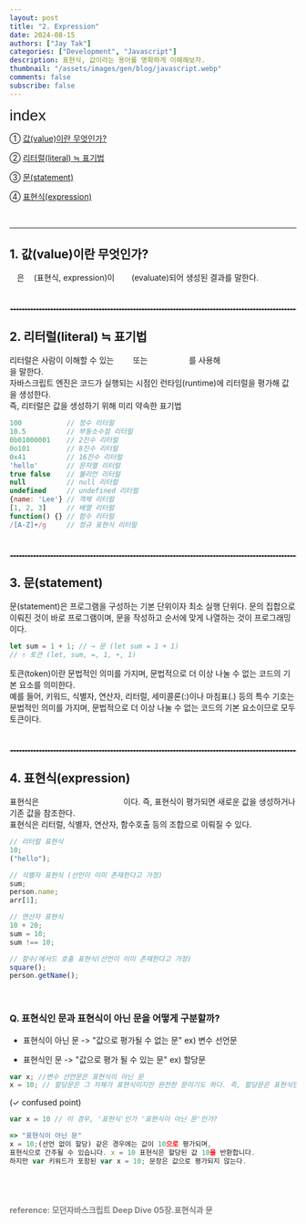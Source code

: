 ```yaml
---
layout: post
title: "2. Expression"
date: 2024-08-15
authors: ["Jay Tak"]
categories: ["Development", "Javascript"]
description: 표현식, 값이라는 용어를 명확하게 이해해보자.
thumbnail: "/assets/images/gen/blog/javascript.webp"
comments: false
subscribe: false
---
```


<span style="font-family: 'Brown', sans-serif !important; font-size: 20pt;">index</span>

① [값(value)이란 무엇인가?](#1-값value이란-무엇인가)<br>

② [리터럴(literal) ≒ 표기법](#2-리터럴literal--표기법)<br>

③ [문(statement)](#3-문statement)<br>

④ [표현식(expression)](#4-표현식expression)

<br>

---

## 1. 값(value)이란 무엇인가?

<span style="color: white;">값</span>은 <span style="color: white;">식</span>(표현식, expression)이 <span style="color: white;">평가</span>(evaluate)되어 생성된 결과를 말한다.

<br>

<hr style="border: 1px dashed #ccc;">

## 2. 리터럴(literal) ≒ 표기법

리터럴은 사람이 이해할 수 있는 <span style="color: white;">문자</span> 또는 <span style="color: white;">약속된 기호</span>를 사용해 <span style="color: white;">값을 생성하는 표기법</span>을 말한다. <br>
자바스크립트 엔진은 코드가 실행되는 시점인 런타임(runtime)에 리터럴을 평가해 값을 생성한다.<br>
즉, 리터럴은 값을 생성하기 위해 미리 약속한 표기법

```javascript
100           // 정수 리터럴
10.5          // 부동소수점 리터럴
0b01000001    // 2진수 리터럴
0o101         // 8진수 리터럴
0x41          // 16진수 리터럴
'hello'       // 문자열 리터럴
true false    // 불리언 리터럴
null          // null 리터럴
undefined     // undefined 리터럴
{name: 'Lee'} // 객체 리터럴
[1, 2, 3]     // 배열 리터럴
function() {} // 함수 리터럴
/[A-Z]+/g     // 정규 표현식 리터럴
```

<br>

<hr style="border: 1px dashed #ccc;">

## 3. 문(statement)

문(statement)은 프로그램을 구성하는 기본 단위이자 최소 실행 단위다. 문의 집합으로 이뤄진 것이 바로 프로그램이며, 문을 작성하고 순서에 맞게 나열하는 것이 프로그래밍이다.

```javascript
let sum = 1 + 1; // → 문 (let sum = 1 + 1)
// ↑ 토큰 (let, sum, =, 1, +, 1)
```

토큰(token)이란 문법적인 의미를 가지며, 문법적으로 더 이상 나눌 수 없는 코드의 기본 요소를 의미한다. <br>
예를 들어, 키워드, 식별자, 연산자, 리터럴, 세미콜론(:)이나 마침표(.) 등의 특수 기호는 문법적인 의미를 가지며, 문법적으로 더 이상 나눌 수 없는 코드의 기본 요소이므로 모두 토큰이다.

<br>

<hr style="border: 1px dashed #ccc;">

## 4. 표현식(expression)

표현식은 <span style="color: white;">값으로 평가될 수 있는 문</span>이다. 즉, 표현식이 평가되면 새로운 값을 생성하거나 기존 값을 참조한다.<br>
표현식은 리터럴, 식별자, 연산자, 함수호출 등의 조합으로 이뤄질 수 있다.

```javascript
// 리터럴 표현식
10;
("hello");

// 식별자 표현식 (선언이 이미 존재한다고 가정)
sum;
person.name;
arr[1];

// 연산자 표현식
10 + 20;
sum = 10;
sum !== 10;

// 함수/메서드 호출 표현식(선언이 이미 존재한다고 가정)
square();
person.getName();
```

<br>

### Q. 표현식인 문과 표현식이 아닌 문을 어떻게 구분할까?

- 표현식이 아닌 문 -> "값으로 평가될 수 없는 문" ex) 변수 선언문

- 표현식인 문 -> "값으로 평가 될 수 있는 문" ex) 할당문

```javascript
var x; //변수 선언문은 표현식이 아닌 문
x = 10; // 할당문은 그 자체가 표현식이지만 완전한 문이기도 하다. 즉, 할당문은 표현식인 문이다.
```

(✓ confused point)

```javascript
var x = 10 // 이 경우, '표현식'인가 '표현식이 아닌 문'인가?

=> "표현식이 아닌 문"
x = 10;(선언 없이 할당) 같은 경우에는 값이 10으로 평가되며,
표현식으로 간주될 수 있습니다. x = 10 표현식은 할당된 값 10을 반환합니다.
하지만 var 키워드가 포함된 var x = 10; 문장은 값으로 평가되지 않는다.
```

<br>
<br>

#### <span style="color:grey">reference: 모던자바스크립트 Deep Dive 05장.표현식과 문</span>
